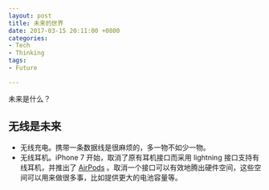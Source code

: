 ```yaml
---
layout: post
title: 未来的世界
date: 2017-03-15 20:11:00 +0800
categories:
- Tech
- Thinking
tags:
- Future

---
```


未来是什么？


## 无线是未来

- 无线充电。携带一条数据线是很麻烦的，多一物不如少一物。
- 无线耳机。iPhone 7 开始，取消了原有耳机接口而采用 lightning 接口支持有线耳机，并推出了 [AirPods](http://www.apple.com/airpods/) 。取消一个接口可以有效地腾出硬件空间，这些空间可以用来做很多事，比如提供更大的电池容量等。



